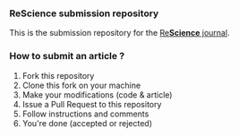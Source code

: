 
### ReScience submission repository

This is the submission repository for the [Re**Science** journal](https://github.com/ReScience/ReScience/wiki).


### How to submit an article ?

1. Fork this repository
2. Clone this fork on your machine
3. Make your modifications (code & article)
4. Issue a Pull Request to this repository
5. Follow instructions and comments
6. You're done (accepted or rejected)
